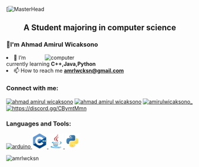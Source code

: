 [![MasterHead](https://blogger.googleusercontent.com/img/b/R29vZ2xl/AVvXsEj5B6oigEpgr0xLn-lHBvZJ5W4mSHL6GRiRpJq8tBhnvZziOdFaLITBc-1R1dIndEDzwt9-mMLqync4RspmSaO8pF4BtJfeaEavClJg7uxSFYjU5Bsr3T3Y4k0GuSEedZsMv5C13GxqqvRIfHJWPajOYaUjRQZrFgIycONkUAHrOOF-ZoP9AFQcaVkI9ws/s16000/Desain%20tanpa%20judul%20(1).png)
<h2 align="center">A Student majoring in computer science</h2>
<h3 align="left">👋I'm Ahmad Amirul Wicaksono</h3>
<img align="right" alt="computer" width="400" src="https://blogger.googleusercontent.com/img/b/R29vZ2xl/AVvXsEjlWfi1hLP531MCgDwiWSOr-3NRiN2QcCaE-slq0v8jEAd0ecJWSTon-ls2Zbt72wHHI1TRpXM45Kwq9leuQ9xl40UzEOCeE0bbpAclL4JSygfhWOkmGJGU5JllFn0xAbbyJ8rFhtQQcs9_9nWs6xRlj23bpIdx6AMPvhUDjQLgJAPJEO24QZnsq-jygyU/s320/Desain%20tanpa%20judul.png"

- 🌱 I’m currently learning **C++,Java,Python**
- 📫 How to reach me **amrlwcksn@gmail.com**

<h3 align="left">Connect with me:</h3>
<p align="left">
<a href="https://linkedin.com/in/ahmad amirul wicaksono" target="blank"><img align="center" src="https://raw.githubusercontent.com/rahuldkjain/github-profile-readme-generator/master/src/images/icons/Social/linked-in-alt.svg" alt="ahmad amirul wicaksono" height="30" width="40" /></a>
<a href="https://fb.com/ahmad amirul wicaksono" target="blank"><img align="center" src="https://raw.githubusercontent.com/rahuldkjain/github-profile-readme-generator/master/src/images/icons/Social/facebook.svg" alt="ahmad amirul wicaksono" height="30" width="40" /></a>
<a href="https://instagram.com/amirulwicaksono_" target="blank"><img align="center" src="https://raw.githubusercontent.com/rahuldkjain/github-profile-readme-generator/master/src/images/icons/Social/instagram.svg" alt="amirulwicaksono_" height="30" width="40" /></a>
<a href="https://discord.gg/https://discord.gg/CBymtMmn" target="blank"><img align="center" src="https://raw.githubusercontent.com/rahuldkjain/github-profile-readme-generator/master/src/images/icons/Social/discord.svg" alt="https://discord.gg/CBymtMmn" height="30" width="40" /></a>
</p>

<h3 align="left">Languages and Tools:</h3>
<p align="left"> <a href="https://www.arduino.cc/" target="_blank" rel="noreferrer"> <img src="https://cdn.worldvectorlogo.com/logos/arduino-1.svg" alt="arduino" width="40" height="40"/> </a> <a href="https://www.w3schools.com/cpp/" target="_blank" rel="noreferrer"> <img src="https://raw.githubusercontent.com/devicons/devicon/master/icons/cplusplus/cplusplus-original.svg" alt="cplusplus" width="40" height="40"/> </a> <a href="https://www.java.com" target="_blank" rel="noreferrer"> <img src="https://raw.githubusercontent.com/devicons/devicon/master/icons/java/java-original.svg" alt="java" width="40" height="40"/> </a> <a href="https://www.python.org" target="_blank" rel="noreferrer"> <img src="https://raw.githubusercontent.com/devicons/devicon/master/icons/python/python-original.svg" alt="python" width="40" height="40"/> </a> </p>

<p><img align="center" src="https://github-readme-stats.vercel.app/api/top-langs?username=amrlwcksn&show_icons=true&locale=en&layout=compact" alt="amrlwcksn" /></p>

<!---
Amrlwcksn/Amrlwcksn is a ✨ special ✨ repository because its `README.md` (this file) appears on your GitHub profile.
You can click the Preview link to take a look at your changes.
--->
